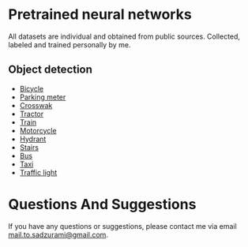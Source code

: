 # Pretrained neural networks

All datasets are individual and obtained from public sources. Collected, labeled and trained personally by me.

## Object detection

-   [Bicycle](<./%3Am%3A0199g%20(bicycle)/>)
-   [Parking meter](<./%3Am%3A015qbp%20(parking%20meter)/>)
-   [Crosswak](<./%3Am%3A014xcs%20(crosswalk)/>)
-   [Tractor](<./%3Am%3A013xlm%20(tractor)/>)
-   [Train](<./%3Am%3A07jdr%20(train)/>)
-   [Motorcycle](<./%3Am%3A04_sv%20(motorcycle)/>)
-   [Hydrant](<./%3Am%3A01pns0%20(hydrant)/>)
-   [Stairs](<./%3Am%3A01lynh%20(stairs)/>)
-   [Bus](<./%3Am%3A01bjv%20(bus)/>)
-   [Taxi](<./%3Am%3A0pg52%20(taxi)/>)
-   [Traffic light](<./%20%3Am%3A015qff%20(traffic%20light)/>)

# Questions And Suggestions

If you have any questions or suggestions, please contact me via email [mail.to.sadzurami@gmail.com](mailto:mail.to.sadzurami@gmail.com).
